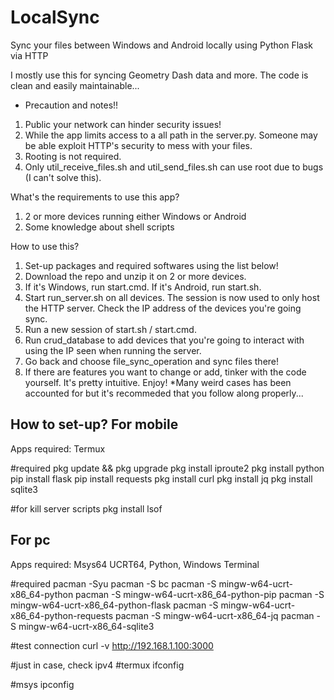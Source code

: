 # LocalSync
Sync your files between Windows and Android locally using Python Flask via HTTP

I mostly use this for syncing Geometry Dash data and more. The code is clean and easily maintainable...

* Precaution and notes!!
1. Public your network can hinder security issues!
2. While the app limits access to a all path in the server.py. Someone may be able exploit HTTP's security to mess with your files.
3. Rooting is not required.
4. Only util_receive_files.sh and util_send_files.sh can use root due to bugs (I can't solve this).

What's the requirements to use this app?
1. 2 or more devices running either Windows or Android
2. Some knowledge about shell scripts

How to use this?
1. Set-up packages and required softwares using the list below!
3. Download the repo and unzip it on 2 or more devices.
4. If it's Windows, run start.cmd. If it's Android, run start.sh.
5. Start run_server.sh on all devices. The session is now used to only host the HTTP server. Check the IP address of the devices you're going sync.
6. Run a new session of start.sh / start.cmd.
7. Run crud_database to add devices that you're going to interact with using the IP seen when running the server.
8. Go back and choose file_sync_operation and sync files there!
9. If there are features you want to change or add, tinker with the code yourself. It's pretty intuitive. Enjoy!
*Many weird cases has been accounted for but it's recommeded that you follow along properly...

How to set-up? 
For mobile
--------------------------------------------------------------------------------------
Apps required: Termux

#required
pkg update && pkg upgrade
pkg install iproute2
pkg install python
pip install flask
pip install requests
pkg install curl
pkg install jq
pkg install sqlite3

#for kill server scripts
pkg install lsof

For pc
--------------------------------------------------------------------------------------
Apps required: Msys64 UCRT64, Python, Windows Terminal

#required
pacman -Syu
pacman -S bc
pacman -S mingw-w64-ucrt-x86_64-python
pacman -S mingw-w64-ucrt-x86_64-python-pip
pacman -S mingw-w64-ucrt-x86_64-python-flask
pacman -S mingw-w64-ucrt-x86_64-python-requests
pacman -S mingw-w64-ucrt-x86_64-jq
pacman -S mingw-w64-ucrt-x86_64-sqlite3





#test connection
curl -v http://192.168.1.100:3000

#just in case, check ipv4
#termux
ifconfig

#msys
ipconfig

